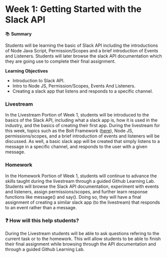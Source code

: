 # **Week 1: Getting Started with the Slack API**

📚 **Summary**

Students will be learning the basic of Slack API including the introductions of Node Java Script, Permission/Scopes and a brief introduction of Events and Listeners. Students will later browse the slack API documentation which they are going use to complete their final assignment. 

**Learning Objectives**
- Introduction to Slack API.
- Intro to Node JS, Permission/Scopes, Events And Listeners.
- Creating a slack app that listens and responds to a specific channel.

### Livestream

In the Livestream Portion of Week 1, students will be introduced to the basics of the Slack API, including what a slack app is, how it is used in the industry, and the basics of creating their first app. During the livestream for this week, topics such as the Bolt Framework ([here](https://slack.dev/bolt-js/tutorial/getting-started "Bolt Framework")), Node JS, permissions/scopes, and a brief introduction of events and listeners will be discussed. As well, a basic slack app will be created that simply listens to a message in a specific channel, and responds to the user with a given message.

### Homework

In the Homework Portion of Week 1, students will continue to advance the skills taught during the livestream through a guided Github Learning Lab. Students will browse the Slack API documentation, experiment with events and listeners, assign permissions/scopes, and further learn response functions like message() and say(). Doing so, they will have a final assignment of creating a similar slack app (to the livestream) that responds to an event rather than a message.

### ❓ How will this help students?
During the Livestream students will be able to ask questions refering to the current task or to the homework. This will allow students to be able to finish their final assignment while browsing through the API documentation and through a guided Github Learning Lab.
